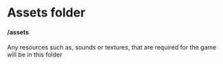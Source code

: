 # Assets folder
#### /assets
Any resources such as, sounds or textures, that are required for the game will be in this folder